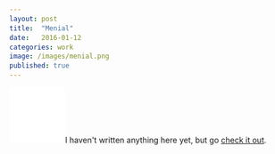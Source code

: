 ```yaml
---
layout: post
title:  "Menial"
date:   2016-01-12
categories: work
image: /images/menial.png
published: true
---
```


<img src="/images/menial.png" class="image left" width="100px">I haven't written anything here yet, but go [check it out](https://menial.co).